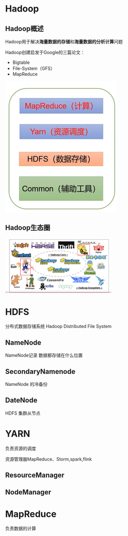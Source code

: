 # Hadoop



## Hadoop概述

Hadoop用于解决**海量数据的存储**和**海量数据的分析计算**问题

Hadoop创建启发于Google的三篇论文：

- Bigtable
- File-System（GFS）
- MapReduce



<img src="assets/image-20231124150141656.png" alt="image-20231124150141656" style="zoom:50%;" />

## Hadoop生态圈

<img src="assets/image-20231124144542938.png" alt="image-20231124144542938" style="zoom:33%;" />



# HDFS

分布式数据存储系统 Hadoop Distributed File System

## NameNode

NameNode记录 数据都存储在什么位置

##  SecondaryNamenode

NameNode 的冷备份

## DateNode

HDFS 集群从节点 

# YARN

负责资源的调度

资源管理器MapReduce、Storm,spark,flink

## ResourceManager



## NodeManager

# MapReduce

负责数据的计算

